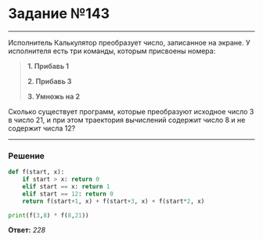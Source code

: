 # Задание №143

---

Исполнитель Калькулятор преобразует число, записанное на экране. У исполнителя есть три команды, которым присвоены номера:
> **1. Прибавь 1**
>
> **2. Прибавь 3**
>
> **3. Умножь на 2**

Сколько существует программ, которые преобразуют исходное число 3 в число 21, и при этом траектория вычислений содержит число 8 и не содержит числа 12?

---

### Решение

```python
def f(start, x):
    if start > x: return 0
    elif start == x: return 1
    elif start == 12: return 0
    return f(start+1, x) + f(start+3, x) + f(start*2, x)

print(f(3,8) * f(8,21))
```

**Ответ:** _228_